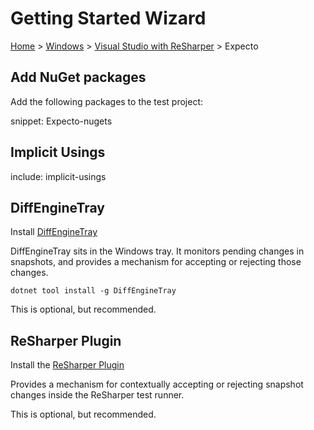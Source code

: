 # Getting Started Wizard

[Home](/docs/wiz/readme.md) > [Windows](pickide_Windows.md) > [Visual Studio with ReSharper](picktest_Windows_VisualStudioWithReSharper.md) > Expecto

## Add NuGet packages

Add the following packages to the test project:

snippet: Expecto-nugets

## Implicit Usings

include: implicit-usings

## DiffEngineTray

Install [DiffEngineTray](https://github.com/VerifyTests/DiffEngine/blob/main/docs/tray.md)

DiffEngineTray sits in the Windows tray. It monitors pending changes in snapshots, and provides a mechanism for accepting or rejecting those changes.

```
dotnet tool install -g DiffEngineTray
```

This is optional, but recommended.
## ReSharper Plugin

Install the [ReSharper Plugin](https://plugins.jetbrains.com/plugin/17241-verify-support)

Provides a mechanism for contextually accepting or rejecting snapshot changes inside the ReSharper test runner.

This is optional, but recommended.